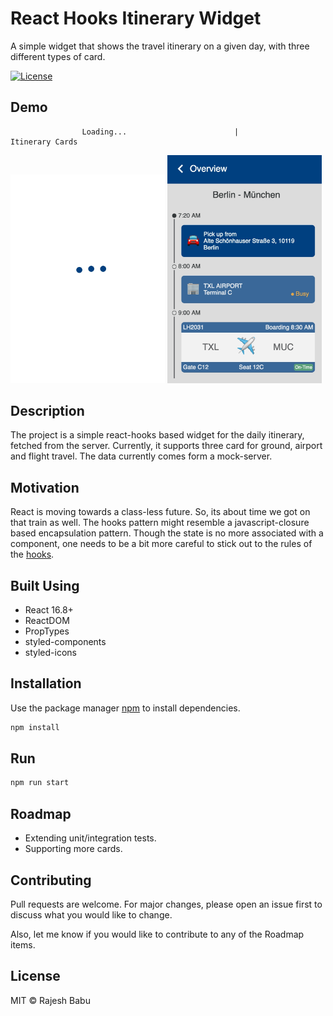 # React Hooks Itinerary Widget
A simple widget that shows the travel itinerary on a given day, with three different types of card. 

<p>
  <a href="https://github.com/rajeshdavidbabu/react-hooks-itinerary-widget/blob/master/LICENSE">
    <img src="https://img.shields.io/npm/l/express.svg?maxAge=2592000&style=flat-square"
         alt="License">
  </a>
</p>

## Demo
                    Loading...                        |                   Itinerary Cards
<p>
  <img src="https://github.com/rajeshdavidbabu/react-hooks-itinerary-widget/blob/master/demo/loading.png" width="49%" />
  <img src="https://github.com/rajeshdavidbabu/react-hooks-itinerary-widget/blob/master/demo/itinerary.png" width="49%" /> 
</p>

## Description
The project is a simple react-hooks based widget for the daily itinerary, fetched from the server. Currently, it supports three card for ground, airport and flight travel. The data currently comes form a mock-server.

## Motivation
React is moving towards a class-less future. So, its about time we got on that train as well. The hooks pattern might resemble a javascript-closure based encapsulation pattern. Though the state is no more associated with a component, one needs to be a bit more careful to stick out to the rules of the [hooks](https://reactjs.org/docs/hooks-intro.html). 

## Built Using
- React 16.8+
- ReactDOM
- PropTypes
- styled-components
- styled-icons

## Installation

Use the package manager [npm](https://www.npmjs.com/get-npm) to install dependencies.

```bash
npm install
```
## Run

```bash
npm run start
```

## Roadmap
- Extending unit/integration tests.
- Supporting more cards.

## Contributing
Pull requests are welcome. For major changes, please open an issue first to discuss what you would like to change.

Also, let me know if you would like to contribute to any of the Roadmap items.

## License

MIT © Rajesh Babu
